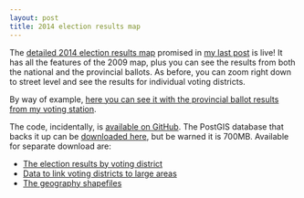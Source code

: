 ```yaml
---
layout: post
title: 2014 election results map
---
```


The [detailed 2014 election results map](http://election2014.adrianfrith.com/) promised in [my last post](/interactive-election-map/) is live! It has all the features of the 2009 map, plus you can see the results from both the national and the provincial ballots. As before, you can zoom right down to street level and see the results for individual voting districts.

By way of example, [here you can see it with the provincial ballot results from my voting station](http://election2014.adrianfrith.com/#zoom=15&lat=-33.95543&lon=18.4749&ballot=prov&level=vd&sel=97090544).

The code, incidentally, is [available on GitHub](https://github.com/afrith/election-map). The PostGIS database that backs it up can be [downloaded here](http://stuff.adrianfrith.com/election2014.sql.bz2), but be warned it is 700MB. Available for separate download are:

* [The election results by voting district](http://stuff.adrianfrith.com/2014-results.tar.gz)
* [Data to link voting districts to large areas](http://stuff.adrianfrith.com/sa-admin-data.tar.bz2)
* [The geography shapefiles](http://stuff.adrianfrith.com/sa-admin-boundaries.tar.bz2)
